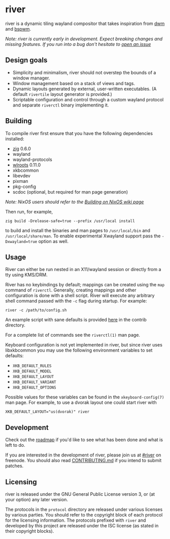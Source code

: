 # river

river is a dynamic tiling wayland compositor that takes inspiration from
[dwm](https://dwm.suckless.org) and
[bspwm](https://github.com/baskerville/bspwm).

*Note: river is currently early in development. Expect breaking changes
and missing features. If you run into a bug don't hesitate to
[open an issue](https://github.com/ifreund/river/issues/new)*

## Design goals

- Simplicity and minimalism, river should not overstep the bounds of a
window manager.
- Window management based on a stack of views and tags.
- Dynamic layouts generated by external, user-written executables. (A default
`rivertile` layout generator is provided.)
- Scriptable configuration and control through a custom wayland protocol and
separate `riverctl` binary implementing it.

## Building

To compile river first ensure that you have the following dependencies
installed:

- [zig](https://github.com/ziglang/zig) 0.6.0
- wayland
- wayland-protocols
- [wlroots](https://github.com/swaywm/wlroots) 0.11.0
- xkbcommon
- libevdev
- pixman
- pkg-config
- scdoc (optional, but required for man page generation)

*Note: NixOS users should refer to the
[Building on NixOS wiki page](https://github.com/ifreund/river/wiki/Building-on-NixOS)*

Then run, for example,
```
zig build -Drelease-safe=true --prefix /usr/local install
```
to build and install the binaries and man pages to `/usr/local/bin` and
`/usr/local/share/man`. To enable experimental Xwayland support pass the
`-Dxwayland=true` option as well.

## Usage

River can either be run nested in an X11/wayland session or directly
from a tty using KMS/DRM.

River has no keybindings by default; mappings can be created using the `map`
command of `riverctl`. Generally, creating mappings and other configuration is
done with a shell script. River will execute any arbitrary shell command passed
with the `-c` flag during startup. For example:

```
river -c /path/to/config.sh
```

An example script with sane defaults is provided [here](contrib/config.sh) in
the contrib directory.

For a complete list of commands see the `riverctl(1)` man page.

Keyboard configuration is not yet implemented in river, but since river uses
libxkbcommon you may use the following environment variables to set defaults:

- `XKB_DEFAULT_RULES`
- `XKB_DEFAULT_MODEL`
- `XKB_DEFAULT_LAYOUT`
- `XKB_DEFAULT_VARIANT`
- `XKB_DEFAULT_OPTIONS`

Possible values for these variables can be found in the `xkeyboard-config(7)`
man page. For example, to use a dvorak layout one could start river with

```
XKB_DEFAULT_LAYOUT="us(dvorak)" river
```

## Development

Check out the [roadmap](https://github.com/ifreund/river/issues/1)
if you'd like to see what has been done and what is left to do.

If you are interested in the development of river, please join us at
[#river](https://webchat.freenode.net/#river) on freenode. You should also
read [CONTRIBUTING.md](CONTRIBUTING.md) if you intend to submit patches.

## Licensing

river is released under the GNU General Public License version 3, or (at your
option) any later version.

The protocols in the `protocol` directory are released under various licenses by
various parties. You should refer to the copyright block of each protocol for
the licensing information. The protocols prefixed with `river` and developed by
this project are released under the ISC license (as stated in their copyright
blocks).
